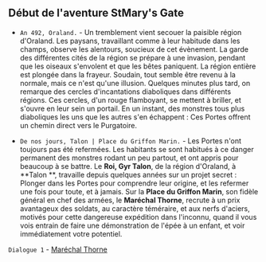 ## Début de l'aventure StMary's Gate

- `An 492, Oraland.` - Un tremblement vient secouer la paisible région d'Oraland. Les paysans, travaillant comme à leur
  habitude dans les champs, observe les alentours, soucieux de cet évènement. La garde des différentes cités de la
  région se prépare à une invasion, pendant que les oiseaux s'envolent et que les bêtes paniquent. La région entière est plongée dans la frayeur. Soudain, tout semble être revenu à la
  normale, mais ce n'est qu'une illusion. Quelques minutes plus tard, on remarque des cercles d'incantations diaboliques
  dans différents régions. Ces cercles, d'un rouge flamboyant, se mettent à briller, et s'ouvre en leur sein un
  portail. En un instant, des monstres tous plus diaboliques les uns que les autres s'en échappent : Ces Portes offrent
  un chemin direct vers le Purgatoire.

- `De nos jours, Talon | Place du Griffon Marin.` - Les Portes n'ont toujours pas été refermées. Les habitants se sont
  habitués à ce danger permanent des monstres rodant un peu partout, et ont appris pour beaucoup à se battre. Le **Roi, Gyr Talon**, de la région d'Oraland, à **Talon
  **, travaille depuis quelques années sur un projet secret : Plonger dans les Portes pour comprendre leur origine, et
  les refermer une fois pour toute, et à jamais. Sur la **Place du Griffon Marin**, son fidèle général en chef des
  armées, le **Maréchal Thorne**, recrute à un prix avantageux des soldats, au caractère téméraire, et aux nerfs
  d'aciers, motivés pour cette dangereuse expédition dans l'inconnu, quand il vous vois entrain de faire une
  démonstration de l'épée à un enfant, et voir immédiatement votre potentiel.

`Dialogue 1` - [Maréchal Thorne](../characters/Marechal_Thorne.md#dialogue-1)
